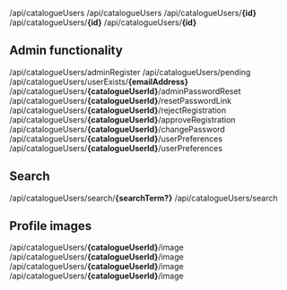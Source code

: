 <endpoint class="get">/api/catalogueUsers</endpoint>
<endpoint class="post">/api/catalogueUsers</endpoint>
<endpoint class="get">/api/catalogueUsers/**{id}**</endpoint>
<endpoint class="put">/api/catalogueUsers/**{id}**</endpoint>
<endpoint class="delete">/api/catalogueUsers/**{id}**</endpoint>



## Admin functionality

<endpoint class="post">/api/catalogueUsers/adminRegister</endpoint>
<endpoint class="get">/api/catalogueUsers/pending</endpoint>
<endpoint class="get">/api/catalogueUsers/userExists/**{emailAddress}**</endpoint>
<endpoint class="put">/api/catalogueUsers/**{catalogueUserId}**/adminPasswordReset</endpoint>
<endpoint class="get">/api/catalogueUsers/**{catalogueUserId}**/resetPasswordLink</endpoint>
<endpoint class="put">/api/catalogueUsers/**{catalogueUserId}**/rejectRegistration</endpoint>
<endpoint class="put">/api/catalogueUsers/**{catalogueUserId}**/approveRegistration</endpoint>
<endpoint class="put">/api/catalogueUsers/**{catalogueUserId}**/changePassword</endpoint>
<endpoint class="put">/api/catalogueUsers/**{catalogueUserId}**/userPreferences</endpoint>
<endpoint class="get">/api/catalogueUsers/**{catalogueUserId}**/userPreferences</endpoint>


## Search

<endpoint class="get">/api/catalogueUsers/search/**{searchTerm?}**</endpoint>
<endpoint class="post">/api/catalogueUsers/search</endpoint>
 
 

## Profile images


<endpoint class="get">/api/catalogueUsers/**{catalogueUserId}**/image</endpoint>
<endpoint class="post">/api/catalogueUsers/**{catalogueUserId}**/image</endpoint>
<endpoint class="put">/api/catalogueUsers/**{catalogueUserId}**/image</endpoint>
<endpoint class="delete">/api/catalogueUsers/**{catalogueUserId}**/image</endpoint>
